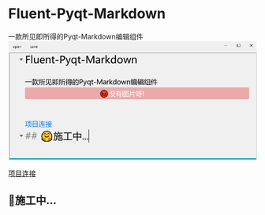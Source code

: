 #  Fluent-Pyqt-Markdown

一款所见即所得的Pyqt-Markdown编辑组件
![img](https://github.com/fingertips-dancer/Fluent-PyQt-MarkdownView/blob/main/_rc/markdwon_preshow.png)

[项目连接](https://github.com/fingertips-dancer/Fluent-PyQt-MarkdownView)
## 🤗施工中...